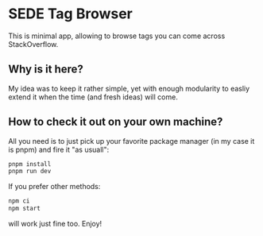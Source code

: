 # SEDE Tag Browser

This is minimal app, allowing to browse tags you can come across StackOverflow.

## Why is it here?
My idea was to keep it rather simple, yet with enough modularity to easliy extend it when the time (and fresh ideas) will come.

## How to check it out on your own machine?

All you need is to just pick up your favorite package manager (in my case it is pnpm) and fire it "as usuall":

```bash
pnpm install
pnpm run dev
```
If you prefer other methods: 
```bash
npm ci
npm start
```
will work just fine too.
Enjoy!
